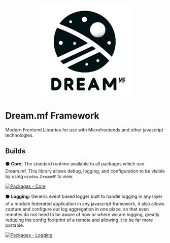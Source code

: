 <p align="center"> <img src="docs/logo.png" width="300"></p>

# Dream.mf Framework
Modern Frontend Libraries for use with Microfrontends and other javascript technologies.

## Builds

⚫ **Core:** The standard runtime available to all packages which use Dream.mf. This library allows debug, logging, and configuration to be visible by using `window.DreamMF` to view.

[![Packages - Core](https://github.com/Dream-mf/packages/actions/workflows/npm-publish-core.yml/badge.svg)](https://github.com/Dream-mf/packages/actions/workflows/npm-publish-core.yml)

⚫ **Logging:** Generic event based logger built to handle logging in any layer of a module federated application in any javascript framework, it also allows capture and configure out log aggregation in one place, so that even remotes do not need to be aware of how or where we are logging, greatly reducing the config footprint of a remote and allowing it to be far more portable.

[![Packages - Logging](https://github.com/Dream-mf/packages/actions/workflows/npm-publish-logging.yml/badge.svg)](https://github.com/Dream-mf/packages/actions/workflows/npm-publish-logging.yml)
